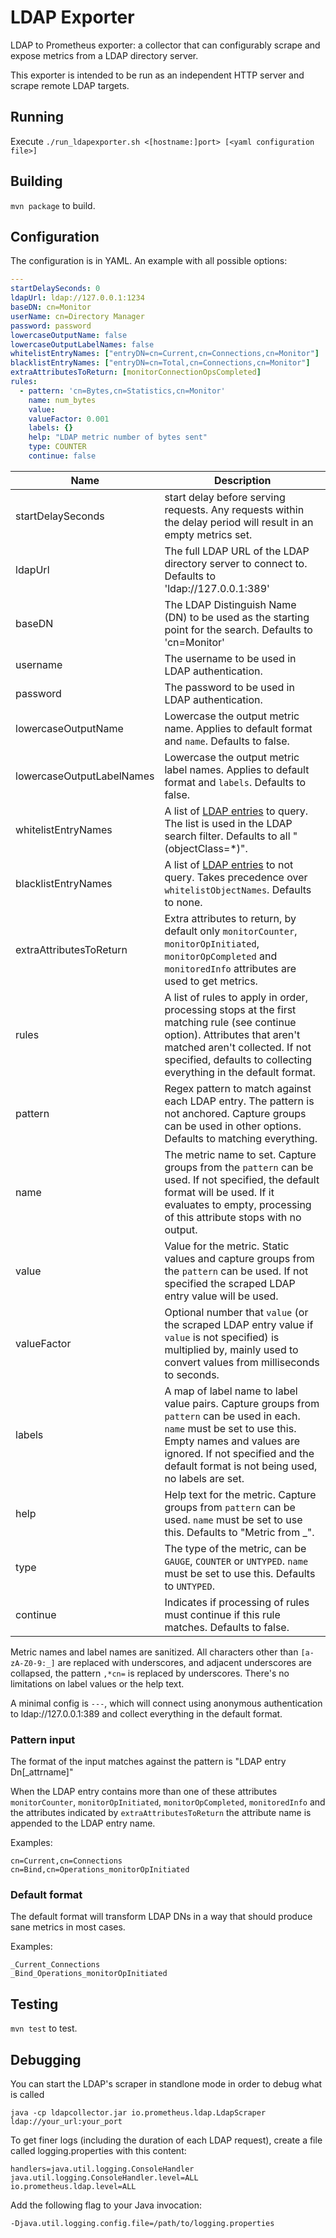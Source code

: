 LDAP Exporter
=====

LDAP to Prometheus exporter: a collector that can configurably scrape and expose metrics from a LDAP directory server.

This exporter is intended to be run as an independent HTTP server and scrape remote LDAP targets.

## Running

Execute `./run_ldapexporter.sh <[hostname:]port> [<yaml configuration file>]` 

## Building

`mvn package` to build.

## Configuration
The configuration is in YAML. An example with all possible options:
```yaml
---
startDelaySeconds: 0
ldapUrl: ldap://127.0.0.1:1234
baseDN: cn=Monitor
userName: cn=Directory Manager
password: password
lowercaseOutputName: false
lowercaseOutputLabelNames: false
whitelistEntryNames: ["entryDN=cn=Current,cn=Connections,cn=Monitor"]
blacklistEntryNames: ["entryDN=cn=Total,cn=Connections,cn=Monitor"]
extraAttributesToReturn: [monitorConnectionOpsCompleted]
rules:
  - pattern: 'cn=Bytes,cn=Statistics,cn=Monitor'
    name: num_bytes
    value: 
    valueFactor: 0.001
    labels: {}
    help: "LDAP metric number of bytes sent"
    type: COUNTER
    continue: false
```
Name     | Description
---------|------------
startDelaySeconds | start delay before serving requests. Any requests within the delay period will result in an empty metrics set.
ldapUrl  | The full LDAP URL of the LDAP directory server to connect to. Defaults to 'ldap://127.0.0.1:389'
baseDN   | The LDAP Distinguish Name (DN) to be used as the starting point for the search. Defaults to 'cn=Monitor'
username | The username to be used in LDAP authentication.
password | The password to be used in LDAP authentication.
lowercaseOutputName | Lowercase the output metric name. Applies to default format and `name`. Defaults to false.
lowercaseOutputLabelNames | Lowercase the output metric label names. Applies to default format and `labels`. Defaults to false.
whitelistEntryNames | A list of [LDAP entries](https://tools.ietf.org/html/rfc4512#section-2.3) to query. The list is used in the LDAP search filter. Defaults to all "(objectClass=*)".
blacklistEntryNames | A list of [LDAP entries](https://tools.ietf.org/html/rfc4512#section-2.3) to not query. Takes precedence over `whitelistObjectNames`. Defaults to none.
extraAttributesToReturn | Extra attributes to return, by default only `monitorCounter`, `monitorOpInitiated`, `monitorOpCompleted` and `monitoredInfo` attributes are used to get metrics.
rules    | A list of rules to apply in order, processing stops at the first matching rule (see continue option). Attributes that aren't matched aren't collected. If not specified, defaults to collecting everything in the default format.
pattern  | Regex pattern to match against each LDAP entry. The pattern is not anchored. Capture groups can be used in other options. Defaults to matching everything.
name     | The metric name to set. Capture groups from the `pattern` can be used. If not specified, the default format will be used. If it evaluates to empty, processing of this attribute stops with no output.
value    | Value for the metric. Static values and capture groups from the `pattern` can be used. If not specified the scraped LDAP entry value will be used.
valueFactor | Optional number that `value` (or the scraped LDAP entry value if `value` is not specified) is multiplied by, mainly used to convert values from milliseconds to seconds.
labels   | A map of label name to label value pairs. Capture groups from `pattern` can be used in each. `name` must be set to use this. Empty names and values are ignored. If not specified and the default format is not being used, no labels are set.
help     | Help text for the metric. Capture groups from `pattern` can be used. `name` must be set to use this. Defaults to "Metric from <LDAP entryDN>_<LDAP attribute>".
type     | The type of the metric, can be `GAUGE`, `COUNTER` or `UNTYPED`. `name` must be set to use this. Defaults to `UNTYPED`.
continue | Indicates if processing of rules must continue if this rule matches. Defaults to false.

Metric names and label names are sanitized. All characters other than `[a-zA-Z0-9:_]` are replaced with underscores,
and adjacent underscores are collapsed, the pattern `,*cn=` is replaced by underscores. There's no limitations on label values or the help text.

A minimal config is `---`, which will connect using anonymous authentication to ldap://127.0.0.1:389 and collect everything in the default format.

### Pattern input
The format of the input matches against the pattern is "LDAP entry Dn[_attrname]"

When the LDAP entry contains more than one of these attributes `monitorCounter`, `monitorOpInitiated`, `monitorOpCompleted`, `monitoredInfo` and the attributes indicated by `extraAttributesToReturn` the attribute name is appended to the LDAP entry name. 

Examples:
```
cn=Current,cn=Connections
cn=Bind,cn=Operations_monitorOpInitiated
```

### Default format
The default format will transform LDAP DNs in a way that should produce sane metrics in most cases.

Examples:
```
_Current_Connections
_Bind_Operations_monitorOpInitiated
```

## Testing

`mvn test` to test.

## Debugging

You can start the LDAP's scraper in standlone mode in order to debug what is called 

`java -cp ldapcollector.jar io.prometheus.ldap.LdapScraper  ldap://your_url:your_port`

To get finer logs (including the duration of each LDAP request),
create a file called logging.properties with this content:

```
handlers=java.util.logging.ConsoleHandler
java.util.logging.ConsoleHandler.level=ALL
io.prometheus.ldap.level=ALL
```

Add the following flag to your Java invocation:

`-Djava.util.logging.config.file=/path/to/logging.properties`

